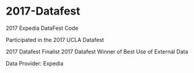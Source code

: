 # 2017-Datafest
2017 Expedia DataFest Code

Participated in the 2017 UCLA Datafest

2017 Datafest Finalist 
2017 Datafest Winner of Best Use of External Data

Data Provider: Expedia
